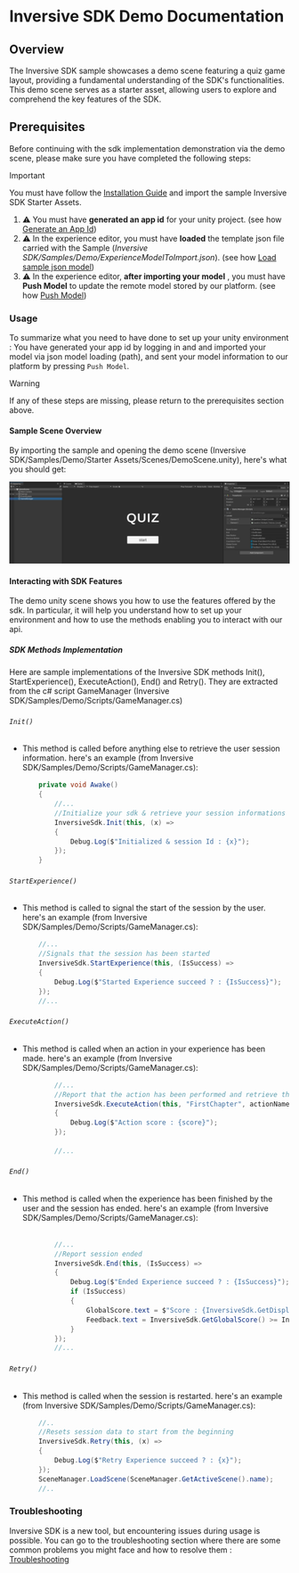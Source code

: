 # Inversive SDK Demo Documentation

## Overview

The Inversive SDK sample showcases a demo scene featuring a quiz game layout, providing a fundamental understanding of the SDK's functionalities. This demo scene serves as a starter asset, allowing users to explore and comprehend the key features of the SDK.

## Prerequisites

Before continuing with the sdk implementation demonstration via the demo scene, please make sure you have completed the following steps:  

>[!IMPORTANT]
>
>You must have follow the [Installation Guide](./InstallationGuide.md) and import the sample Inversive SDK Starter Assets.

1. ⚠️ You must have **generated an app id** for your unity project. (see how [Generate an App Id](#generate-app-id))
2. ⚠️ In the experience editor, you must have **loaded** the template json file carried with the Sample (*Inversive SDK/Samples/Demo/ExperienceModelToImport.json*). (see how [Load sample json model](#load-json-model))
3. ⚠️ In the experience editor, **after importing your model** , you must have **Push Model** to update the remote model stored by our platform. (see how [Push Model](#push-model))

### Usage

To summarize what you need to have done to set up your unity environment : 
You have generated your app id by logging in and and imported your model via json model loading (path), and sent your model information to our platform by pressing `Push Model`. 


>[!WARNING]
>
>If any of these steps are missing, please return to the prerequisites section above.


#### Sample Scene Overview

By importing the sample and opening the demo scene (Inversive SDK/Samples/Demo/Starter Assets/Scenes/DemoScene.unity), here's what you should get:

![Unity layout](./images/layout-demo-scene.png "demo scene layout")

#### Interacting with SDK Features

The demo unity scene shows you how to use the features offered by the sdk. In particular, it will help you understand how to set up your environment and how to use the methods enabling you to interact with our api. 

##### SDK Methods Implementation

Here are sample implementations of the Inversive SDK methods Init(), StartExperience(), ExecuteAction(), End() and Retry(). They are extracted from the c# script GameManager (Inversive SDK/Samples/Demo/Scripts/GameManager.cs)

###### `Init()`
- This method is called before anything else to retrieve the user session information. 
 here's an example (from Inversive SDK/Samples/Demo/Scripts/GameManager.cs):
    ```csharp
        private void Awake()
        {
            //...
            //Initialize your sdk & retrieve your session informations
            InversiveSdk.Init(this, (x) =>
            {
                Debug.Log($"Initialized & session Id : {x}");
            });
        }
    ```
###### `StartExperience()`
- This method is called to signal the start of the session by the user.
 here's an example (from Inversive SDK/Samples/Demo/Scripts/GameManager.cs):
    ```csharp
        //...
        //Signals that the session has been started
        InversiveSdk.StartExperience(this, (IsSuccess) =>
        {
            Debug.Log($"Started Experience succeed ? : {IsSuccess}");
        });
        //...
    ```

###### `ExecuteAction()`
- This method is called when an action in your experience has been made. 
 here's an example (from Inversive SDK/Samples/Demo/Scripts/GameManager.cs):
    ```csharp
            //...
            //Report that the action has been performed and retrieve the score for that action
            InversiveSdk.ExecuteAction(this, "FirstChapter", actionName, values, (score) =>
            {
                Debug.Log($"Action score : {score}");
            });

            //...
    ```
###### `End()`
- This method is called when the experience has been finished by the user and the session has ended.
 here's an example (from Inversive SDK/Samples/Demo/Scripts/GameManager.cs):
    ```csharp
      
            //...
            //Report session ended
            InversiveSdk.End(this, (IsSuccess) =>
            {
                Debug.Log($"Ended Experience succeed ? : {IsSuccess}");
                if (IsSuccess)
                {
                    GlobalScore.text = $"Score : {InversiveSdk.GetDisplayedGlobalScore()}";
                    Feedback.text = InversiveSdk.GetGlobalScore() >= InversiveSdk.GetWinScore() ? "you succeeded" : "you failed";
                }
            });
            //...
    ```
###### `Retry()`
- This method is called when the session is restarted. 
 here's an example (from Inversive SDK/Samples/Demo/Scripts/GameManager.cs):
    ```csharp
        //..
        //Resets session data to start from the beginning
        InversiveSdk.Retry(this, (x) =>
        {
            Debug.Log($"Retry Experience succeed ? : {x}");
        });
        SceneManager.LoadScene(SceneManager.GetActiveScene().name);
        //..
    ```

### Troubleshooting

Inversive SDK is a new tool, but encountering issues during usage is possible. You can go to the troubleshooting section where there are some common problems you might face and how to resolve them : [Troubleshooting](./Troubleshooting.md)


